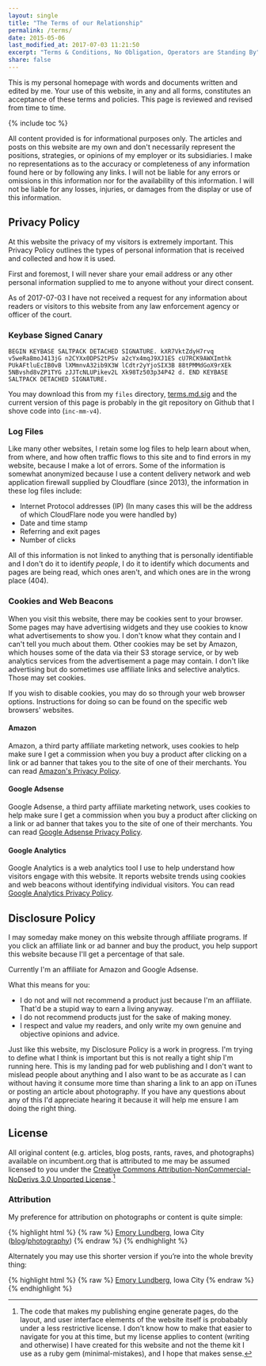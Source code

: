 ```yaml
---
layout: single
title: "The Terms of our Relationship"
permalink: /terms/
date: 2015-05-06
last_modified_at: 2017-07-03 11:21:50
excerpt: "Terms & Conditions, No Obligation, Operators are Standing By"
share: false
---
```


This is my personal homepage with words and documents written and edited by me. Your use of this website, in any and all forms, constitutes an acceptance of these terms and policies. This page is reviewed and revised from time to time.

{% include toc %}

All content provided is for informational purposes only. The articles and posts on this website are my own and don't necessarily represent the positions, strategies, or opinions of my employer or its subsidiaries. I make no representations as to the accuracy or completeness of any information found here or by following any links. I will not be liable for any errors or omissions in this information nor for the availability of this information. I will not be liable for any losses, injuries, or damages from the display or use of this information.

## Privacy Policy

At this website the privacy of my visitors is extremely important. This Privacy Policy outlines the types of personal information that is received and collected and how it is used.

First and foremost, I will never share your email address or any other personal information supplied to me to anyone without your direct consent. 

As of 2017-07-03 I have not received a request for any information about readers or visitors to this website from any law enforcement agency or officer of the court.

### Keybase Signed Canary

    BEGIN KEYBASE SALTPACK DETACHED SIGNATURE. kXR7VktZdyH7rvq v5weRa8moJ413jG n2CYXx0DPS2tPSv a2cYx4mqJ9XJ1ES cU7RCK9AWXImthk PUkAFtluEcIB0vB lXMmnvA32ib9X3W lCdtr2yYjoSIX3B 88tPMMdGoX9rXEk 5NBvshd8vZP1TYG zJJTcNLUPikev2L Xk98Tz503p34P42 d. END KEYBASE SALTPACK DETACHED SIGNATURE.

You may download this from my `files` directory, [terms.md.sig](https://incumbent.org/files/terms.md.sig) and the current version of this page is probably in the git repository on Github that I shove code into (`inc-mm-v4`).

### Log Files

Like many other websites, I retain some log files to help learn about when, from where, and how often traffic flows to this site and to find errors in my website, because I make a lot of errors. Some of the information is somewhat anonymized because I use a content delivery network and web application firewall supplied by Cloudflare (since 2013), the information in these log files include:

* Internet Protocol addresses (IP) (In many cases this will be the address of which CloudFlare node you were handled by)
* Date and time stamp
* Referring and exit pages
* Number of clicks

All of this information is not linked to anything that is personally identifiable and I don't do it to identify *people*, I do it to identify which documents and pages are being read, which ones aren't, and which ones are in the wrong place (404).

### Cookies and Web Beacons

When you visit this website, there may be cookies sent to your browser. Some pages may have advertising widgets and they use cookies to know what advertisements to show you. I don't know what they contain and I can't tell you much about them. Other cookies may be set by Amazon, which houses some of the data via their S3 storage service, or by web analytics services from the advertisement a page may contain. I don't like advertising but do sometimes use affiliate links and selective analytics. Those may set cookies. 

If you wish to disable cookies, you may do so through your web browser options. Instructions for doing so can be found on the specific web browsers' websites.

#### Amazon

Amazon, a third party affiliate marketing network, uses cookies to help make sure I get a commission when you buy a product after clicking on a link or ad banner that takes you to the site of one of their merchants. You can read [Amazon's Privacy Policy](http://www.amazon.com/gp/help/customer/display.html?nodeId=468496).

#### Google Adsense

Google Adsense, a third party affiliate marketing network, uses cookies to help make sure I get a commission when you buy a product after clicking on a link or ad banner that takes you to the site of one of their merchants. You can read [Google Adsense Privacy Policy](http://support.google.com/adsense/bin/answer.py?hl=en&answer=48182).

#### Google Analytics

Google Analytics is a web analytics tool I use to help understand how visitors engage with this website. It reports website trends using cookies and web beacons without identifying individual visitors. You can read [Google Analytics Privacy Policy](http://www.google.com/analytics/learn/privacy.html).

## Disclosure Policy

I may someday make money on this website through affiliate programs. If you click an affiliate link or ad banner and buy the product, you help support this website because I'll get a percentage of that sale.

Currently I'm an affiliate for Amazon and Google Adsense. 

What this means for you:

* I do not and will not recommend a product just because I'm an affiliate. That'd be a stupid way to earn a living anyway.
* I do not recommend products just for the sake of making money.
* I respect and value my readers, and only write my own genuine and objective opinions and advice.

Just like this website, my Disclosure Policy is a work in progress. I'm trying to define what I think is important but this is not really a tight ship I'm running here. This is my landing pad for web publishing and I don't want to mislead people about anything and I also want to be as accurate as I can without having it consume more time than sharing a link to an app on iTunes or posting an article about photography. If you have any questions about any of this I'd appreciate hearing it because it will help me ensure I am doing the right thing.

## License

All original content (e.g. articles, blog posts, rants, raves, and photographs) available on incumbent.org that is attributed to me may be assumed licensed to you under the [Creative Commons Attribution-NonCommercial-NoDerivs 3.0 Unported License](https://creativecommons.org/licenses/by-nc-nd/3.0/us/).[^licensealt]

[^licensealt]: The code that makes my publishing engine generate pages, do the layout, and user interface elements of the website itself is probabably under a less restrictive license. I don't know how to make that easier to navigate for you at this time, but my license applies to content (writing and otherwise) I have created for this website and not the theme kit I use as a ruby gem (minimal-mistakes), and I hope that makes sense.

### Attribution

My preference for attribution on photographs or content is quite simple:

{% highlight html %}
{% raw %}
<a href="https://incumbent.org/">Emory Lundberg</a>, Iowa City (<a href="http://emory.kvet.ch/">blog</a>/<a href="https://ephemeral.be/">photography</a>)
{% endraw %}
{% endhighlight %}

Alternately you may use this shorter version if you’re into the whole brevity thing:

{% highlight html %}
{% raw %}
<a href="https://incumbent.org/">Emory Lundberg</a>, Iowa City
{% endraw %}
{% endhighlight %}

